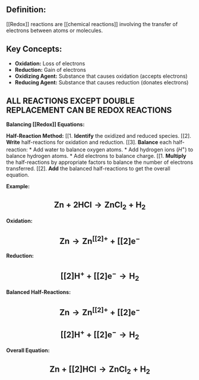 
## **Definition:**
[[Redox]] reactions are [[chemical reactions]] involving the transfer of electrons between atoms or molecules.

## **Key Concepts:**
* **Oxidation:** Loss of electrons
* **Reduction:** Gain of electrons
* **Oxidizing Agent:** Substance that causes oxidation (accepts electrons)
* **Reducing Agent:** Substance that causes reduction (donates electrons)

## **ALL REACTIONS EXCEPT DOUBLE REPLACEMENT CAN BE REDOX REACTIONS**

**Balancing [[Redox]] Equations:**

**Half-Reaction Method:**
[[1. **Identify** the oxidized and reduced species.
[[2]. **Write** half-reactions for oxidation and reduction.
[[3]. **Balance** each half-reaction:
	 * Add water to balance oxygen atoms.
	 * Add hydrogen ions ($H^+$) to balance hydrogen atoms.
	 * Add electrons to balance charge.
[[1. **Multiply** the half-reactions by appropriate factors to balance the number of electrons transferred.
[[2]. **Add** the balanced half-reactions to get the overall equation.

**Example:**

## $$ \text{Zn} + \text{2HCl} \rightarrow \text{ZnCl}_2 + \text{H}_2 $$

**Oxidation:**  
## $$\text{Zn} \rightarrow \text{Zn}^{[[2]+} + [[2]\text{e}^-$$

**Reduction:** 
## $$ [[2]\text{H}^+ + [[2]\text{e}^- \rightarrow \text{H}_2$$

**Balanced Half-Reactions:**
## $$ \text{Zn} \rightarrow \text{Zn}^{[[2]+} + [[2]\text{e}^-$$
## $$ [[2]\text{H}^+ + [[2]\text{e}^- \rightarrow \text{H}_2$$
**Overall Equation:**
## $$ \text{Zn} + [[2]\text{HCl} \rightarrow \text{ZnCl}_2 + \text{H}_2$$
